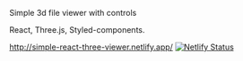 Simple 3d file viewer with controls

React, Three.js, Styled-components.

http://simple-react-three-viewer.netlify.app/
[![Netlify Status](https://api.netlify.com/api/v1/badges/0deeccfc-7baa-4ed4-a5d3-7a46ba8424f3/deploy-status)](https://app.netlify.com/sites/simple-react-three-viewer/deploys)
